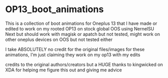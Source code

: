 # OP13_boot_animations

This is a collection of boot animations for Oneplus 13 that I have made or edited to work on my rooted OP13 on stock global OOS using NernelSU Next but should work with magisk or apatch but not tested, might work on other oneplus devices on OOS but not tested either

I take ABSOLUTELY no credit for the original files/images for these animations, I'm just claiming they work on my op13 with my edits

credits to the original authors/creators but a HUGE thanks to kingwicked on XDA for helping me figure this out and giving me advice
